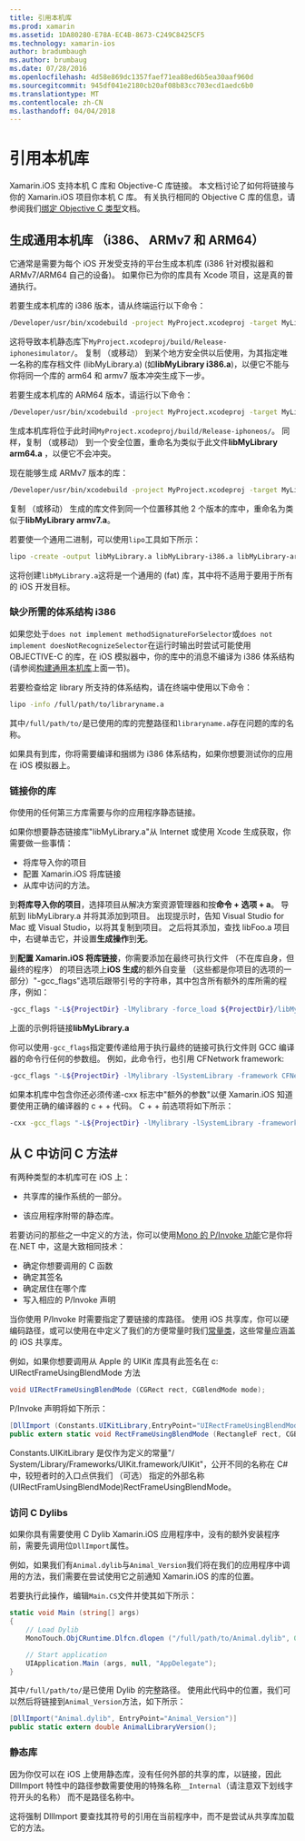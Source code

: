 ```yaml
---
title: 引用本机库
ms.prod: xamarin
ms.assetid: 1DA80280-E78A-EC4B-8673-C249C8425CF5
ms.technology: xamarin-ios
author: bradumbaugh
ms.author: brumbaug
ms.date: 07/28/2016
ms.openlocfilehash: 4d58e869dc1357faef71ea88ed6b5ea30aaf960d
ms.sourcegitcommit: 945df041e2180cb20af08b83cc703ecd1aedc6b0
ms.translationtype: MT
ms.contentlocale: zh-CN
ms.lasthandoff: 04/04/2018
---
```

# <a name="referencing-native-libraries"></a>引用本机库

Xamarin.iOS 支持本机 C 库和 Objective-C 库链接。 本文档讨论了如何将链接与你的 Xamarin.iOS 项目你本机 C 库。 有关执行相同的 Objective C 库的信息，请参阅我们[绑定 Objective C 类型](~/ios/platform/binding-objective-c/index.md)文档。

<a name="building_native" />

## <a name="building-universal-native-libraries-i386-armv7-and-arm64"></a>生成通用本机库 （i386、 ARMv7 和 ARM64）

它通常是需要为每个 iOS 开发受支持的平台生成本机库 (i386 针对模拟器和 ARMv7/ARM64 自己的设备)。 如果你已为你的库具有 Xcode 项目，这是真的普通执行。

若要生成本机库的 i386 版本，请从终端运行以下命令：

```bash
/Developer/usr/bin/xcodebuild -project MyProject.xcodeproj -target MyLibrary -sdk iphonesimulator -arch i386 -configuration Release clean build
```

这将导致本机静态库下`MyProject.xcodeproj/build/Release-iphonesimulator/`。 复制 （或移动） 到某个地方安全供以后使用，为其指定唯一名称的库存档文件 (libMyLibrary.a) (如**libMyLibrary i386.a**)，以便它不能与你将同一个库的 arm64 和 armv7 版本冲突生成下一步。

若要生成本机库的 ARM64 版本，请运行以下命令：

```bash
/Developer/usr/bin/xcodebuild -project MyProject.xcodeproj -target MyLibrary -sdk iphoneos -arch arm64 -configuration Release clean build
```

生成本机库将位于此时间`MyProject.xcodeproj/build/Release-iphoneos/`。 同样，复制 （或移动） 到一个安全位置，重命名为类似于此文件**libMyLibrary arm64.a** ，以便它不会冲突。

现在能够生成 ARMv7 版本的库：

```bash
/Developer/usr/bin/xcodebuild -project MyProject.xcodeproj -target MyLibrary -sdk iphoneos -arch armv7 -configuration Release clean build
```

复制 （或移动） 生成的库文件到同一个位置移其他 2 个版本的库中，重命名为类似于**libMyLibrary armv7.a**。

若要使一个通用二进制，可以使用`lipo`工具如下所示：

```bash
lipo -create -output libMyLibrary.a libMyLibrary-i386.a libMyLibrary-arm64.a libMyLibrary-armv7.a
```

这将创建`libMyLibrary.a`这将是一个通用的 (fat) 库，其中将不适用于要用于所有的 iOS 开发目标。


### <a name="missing-required-architecture-i386"></a>缺少所需的体系结构 i386

如果您处于`does not implement methodSignatureForSelector`或`does not implement doesNotRecognizeSelector`在运行时输出时尝试可能使用 OBJECTIVE-C 的库，在 iOS 模拟器中，你的库中的消息不编译为 i386 体系结构 (请参阅[构建通用本机库](#building_native)上面一节)。

若要检查给定 library 所支持的体系结构，请在终端中使用以下命令：

```bash
lipo -info /full/path/to/libraryname.a
```

其中`/full/path/to/`是已使用的库的完整路径和`libraryname.a`存在问题的库的名称。

如果具有到库，你将需要编译和捆绑为 i386 体系结构，如果你想要测试你的应用在 iOS 模拟器上。

### <a name="linking-your-library"></a>链接你的库

你使用的任何第三方库需要与你的应用程序静态链接。 

如果你想要静态链接库"libMyLibrary.a"从 Internet 或使用 Xcode 生成获取，你需要做一些事情：

-  将库导入你的项目
-  配置 Xamarin.iOS 将库链接
-  从库中访问的方法。


到**将库导入你的项目**，选择项目从解决方案资源管理器和按**命令 + 选项 + a**。 导航到 libMyLibrary.a 并将其添加到项目。 出现提示时，告知 Visual Studio for Mac 或 Visual Studio，以将其复制到项目。 之后将其添加，查找 libFoo.a 项目中，右键单击它，并设置**生成操作**到**无**。

到**配置 Xamarin.iOS 将库链接**，你需要添加在最终可执行文件 （不在库自身，但最终的程序） 的项目选项上**iOS 生成**的额外自变量 （这些都是你项目的选项的一部分）"-gcc_flags"选项后跟带引号的字符串，其中包含所有额外的库所需的程序，例如：

```bash
-gcc_flags "-L${ProjectDir} -lMylibrary -force_load ${ProjectDir}/libMyLibrary.a"
```

上面的示例将链接**libMyLibrary.a**

你可以使用`-gcc_flags`指定要传递给用于执行最终的链接可执行文件则 GCC 编译器的命令行任何的参数组。 例如，此命令行，也引用 CFNetwork framework:

```bash
-gcc_flags "-L${ProjectDir} -lMylibrary -lSystemLibrary -framework CFNetwork -force_load ${ProjectDir}/libMyLibrary.a"
```

如果本机库中包含你还必须传递-cxx 标志中"额外的参数"以便 Xamarin.iOS 知道要使用正确的编译器的 c + + 代码。 C + + 前选项将如下所示：

```bash
-cxx -gcc_flags "-L${ProjectDir} -lMylibrary -lSystemLibrary -framework CFNetwork -force_load ${ProjectDir}/libMyLibrary.a"
```

<a name="Accessing_C_Methods_from_C#" />

## <a name="accessing-c-methods-from-c35"></a>从 C 中访问 C 方法&#35;

有两种类型的本机库可在 iOS 上：

-  共享库的操作系统的一部分。

-  该应用程序附带的静态库。


若要访问的那些之一中定义的方法，你可以使用[Mono 的 P/Invoke 功能](http://www.mono-project.com/docs/advanced/pinvoke/)它是你将在.NET 中，这是大致相同技术：

-  确定你想要调用的 C 函数
-  确定其签名
-  确定居住在哪个库
-  写入相应的 P/Invoke 声明


当你使用 P/Invoke 时需要指定了要链接的库路径。 使用 iOS 共享库，你可以硬编码路径，或可以使用在中定义了我们的方便常量时我们[常量类](https://developer.xamarin.com/api/type/Constants/)，这些常量应涵盖的 iOS 共享库。

例如，如果你想要调用从 Apple 的 UIKit 库具有此签名在 c: UIRectFrameUsingBlendMode 方法

```csharp
void UIRectFrameUsingBlendMode (CGRect rect, CGBlendMode mode);
```

P/Invoke 声明将如下所示：

```csharp
[DllImport (Constants.UIKitLibrary,EntryPoint="UIRectFrameUsingBlendMode")]
public extern static void RectFrameUsingBlendMode (RectangleF rect, CGBlendMode blendMode);
```

Constants.UIKitLibrary 是仅作为定义的常量"/ System/Library/Frameworks/UIKit.framework/UIKit"，公开不同的名称在 C# 中，较短者时的入口点供我们 （可选） 指定的外部名称 (UIRectFramUsingBlendMode)RectFrameUsingBlendMode。

<a name="Accessing_C_Dylibs" />

### <a name="accessing-c-dylibs"></a>访问 C Dylibs

如果你具有需要使用 C Dylib Xamarin.iOS 应用程序中，没有的额外安装程序前，需要先调用位`DllImport`属性。

例如，如果我们有`Animal.dylib`与`Animal_Version`我们将在我们的应用程序中调用的方法，我们需要在尝试使用它之前通知 Xamarin.iOS 的库的位置。

若要执行此操作，编辑`Main.CS`文件并使其如下所示：

```csharp
static void Main (string[] args)
{
    // Load Dylib
    MonoTouch.ObjCRuntime.Dlfcn.dlopen ("/full/path/to/Animal.dylib", 0);

    // Start application
    UIApplication.Main (args, null, "AppDelegate");
}
```

其中`/full/path/to/`是已使用 Dylib 的完整路径。 使用此代码中的位置，我们可以然后将链接到`Animal_Version`方法，如下所示：

```csharp
[DllImport("Animal.dylib", EntryPoint="Animal_Version")]
public static extern double AnimalLibraryVersion();
```

<a name="Static_Libraries" />

### <a name="static-libraries"></a>静态库

因为你仅可以在 iOS 上使用静态库，没有任何外部的共享的库，以链接，因此 DllImport 特性中的路径参数需要使用的特殊名称`__Internal`（请注意双下划线字符开头的名称） 而不是路径名称中。

这将强制 DllImport 要查找其符号的引用在当前程序中，而不是尝试从共享库加载它的方法。


